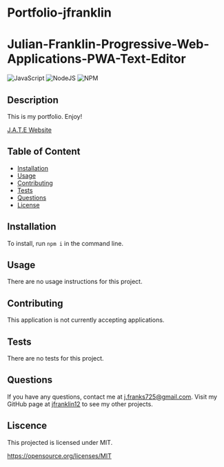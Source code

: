 # Portfolio-jfranklin
# Julian-Franklin-Progressive-Web-Applications-PWA-Text-Editor
![JavaScript](https://img.shields.io/badge/JAVASCRIPT-%23323330.svg?style=for-the-badge&logo=javascript&logoColor=%23F7DF1E&style=plastic) ![NodeJS](https://img.shields.io/badge/node.js-6DA55F?style=for-the-badge&logo=node.js&logoColor=white&style=plastic) ![NPM](https://img.shields.io/badge/NPM-%23000000.svg?style=for-the-badge&logo=npm&logoColor=white&style=plastic)


  ## Description
  
  This is my portfolio. Enjoy!

  [J.A.T.E Website](https://jfranklin-portfolio.herokuapp.com/)

  ## Table of Content
  - [Installation](#installation)
  - [Usage](#usage)
  - [Contributing](#contributing)
  - [Tests](#tests)
  - [Questions](#questions)
  - [License](#license)

  ## Installation

  To install, run ```npm i``` in the command line. 

  ## Usage

  There are no usage instructions for this project.

  ## Contributing

  This application is not currently accepting applications.

  ## Tests
  
  There are no tests for this project.

  ## Questions

  If you have any questions, contact me at j.franks725@gmail.com. Visit my GitHub page at [jfranklin12](https://github.com/jfranklin12/) to see my other projects.

  ## Liscence
    
  This projected is licensed under MIT.

  https://opensource.org/licenses/MIT
